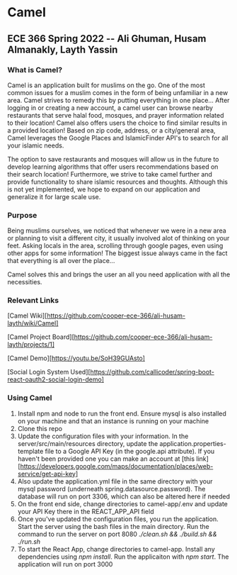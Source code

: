 # Camel

## ECE 366 Spring 2022 -- Ali Ghuman, Husam Almanakly, Layth Yassin

### What is Camel?

Camel is an application built for muslims on the go. One of the most common issues for a muslim comes in the form of being unfamiliar in a new area. Camel strives to remedy this by putting everything in one place... After logging in or creating a new account, a camel user can browse nearby restaurants that serve halal food, mosques, and prayer information related to their location! Camel also offers users the choice to find similar results in a provided location! Based on zip code, address, or a city/general area, Camel leverages the Google Places and IslamicFinder API's to search for all your islamic needs.

The option to save restaurants and mosques will allow us in the future to develop learning algorithms that offer users recommendations based on their search location! Furthermore, we strive to take camel further and provide functionality to share islamic resources and thoughts. Although this is not yet implemented, we hope to expand on our application and generalize it for large scale use. 

### Purpose

Being muslims ourselves, we noticed that whenever we were in a new area or planning to visit a different city, it usually involved alot of thinking on your feet. Asking locals in the area, scrolling through google pages, even using other apps for some information! The biggest issue always came in the fact that everything is all over the place...

Camel solves this and brings the user an all you need application with all the necessities.


### Relevant Links

[Camel Wiki][https://github.com/cooper-ece-366/ali-husam-layth/wiki/Camel]

[Camel Project Board][https://github.com/cooper-ece-366/ali-husam-layth/projects/1]

[Camel Demo][https://youtu.be/SoH39GUAsto]

[Social Login System Used][https://github.com/callicoder/spring-boot-react-oauth2-social-login-demo]


### Using Camel 

1. Install npm and node to run the front end. Ensure mysql is also installed on your machine and that an instance is running on your machine
2. Clone this repo 
3. Update the configuration files with your information. In the server/src/main/resources directory, update the application.properties-template file to a Google API Key (in the google.api attribute). If you haven't been provided one you can make an account at [this link][https://developers.google.com/maps/documentation/places/web-service/get-api-key]
4. Also update the application.yml file in the same directory with your mysql password (underneath spring.datasource.password). The database will run on port 3306, which can also be altered here if needed
5. On the front end side, change directories to camel-app/.env and update your API Key there in the REACT_APP_API field
6. Once you've updated the configuration files, you run the application. Start the server using the bash files in the main directory. Run the command to run the server on port 8080
    *./clean.sh && ./build.sh && ./run.sh*
7. To start the React App, change directories to camel-app. Install any dependencies using *npm install*. Run the applicaiton with *npm start*. The application will run on port 3000